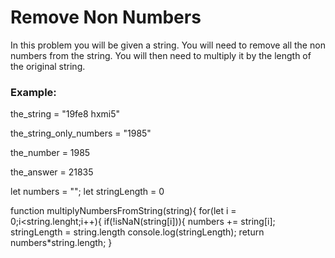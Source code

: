 <h1>Remove Non Numbers</h1>

<p>In this problem you will be given a string. 
  You will need to remove all the non numbers from the string. 
  You will then need to multiply it by the length of the original string.</p>

<h3>Example:</h3>

<p>the_string = "19fe8 hxmi5"</p>
<p>the_string_only_numbers = "1985"</p>
<p>the_number = 1985</p>
<p>the_answer = 21835</p>


let numbers = "";
let stringLength = 0

function multiplyNumbersFromString(string){
  for(let i = 0;i<string.lenght;i++){
    if(!isNaN(string[i])){
      numbers += string[i];
      stringLength = string.length 
      console.log(stringLength);
      return numbers*string.length;
    }
    
